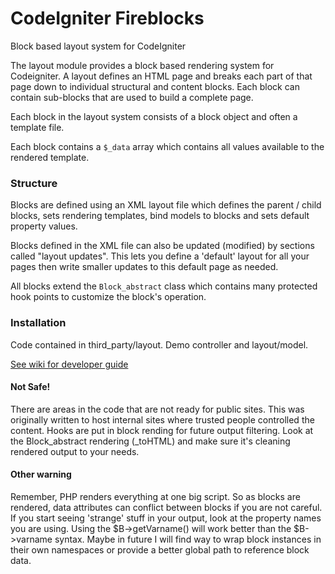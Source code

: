 # CodeIgniter Fireblocks

Block based layout system for CodeIgniter

The layout module provides a block based rendering system for Codeigniter. 
A layout defines an HTML page and breaks each part of that page down to individual structural and content blocks.
Each block can contain sub-blocks that are used to build a complete page. 

Each block in the layout system consists of a block object and often a template file. 

Each block contains a `$_data` array which contains all values available to the rendered template.

### Structure

Blocks are defined using an XML layout file which defines the parent / child blocks, sets rendering templates, 
bind models to blocks and sets default property values.

Blocks defined in the XML file can also be updated (modified) by sections called "layout updates". 
This lets you define a 'default' layout for all your pages then write smaller updates to this default page as needed.

All blocks extend the `Block_abstract` class which contains many protected hook points to customize the block's operation. 

### Installation

Code contained in third_party/layout. Demo controller and layout/model.

[See wiki for developer guide](https://github.com/dwestvik/CodeIgniter-Fireblocks/wiki)

#### Not Safe!

There are areas in the code that are not ready for public sites.
This was originally written to host internal sites where trusted people controlled the content.
Hooks are put in block rending for future output filtering.
Look at the Block_abstract rendering (_toHTML) and make sure it's cleaning rendered output to your needs.

#### Other warning

Remember, PHP renders everything at one big script. So as blocks are rendered, data attributes can conflict between blocks if you are not careful.
If you start seeing 'strange' stuff in your output, look at the property names you are using. Using the $B->getVarname() will work
better than the $B->varname syntax. Maybe in future I will find way to wrap block instances in their own namespaces or provide a better global path
to reference block data.